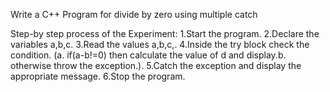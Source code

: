 
Write a C++ Program for divide by zero using multiple catch

Step-by step process of the Experiment:
1.Start the program.
2.Declare the variables a,b,c.
3.Read the values a,b,c,.
4.Inside the try block check the condition. (a. if(a-b!=0) then calculate the value of d and display.b. otherwise throw the exception.).
5.Catch the exception and display the appropriate message.
6.Stop the program.

